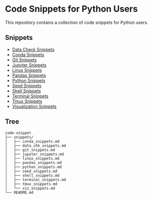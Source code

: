 # Code Snippets for Python Users

This repository contains a collection of code snippets for Python users.

## Snippets

- [Data Check Snippets](./snippets/data_chk_snippets.md)
- [Conda Snippets](./snippets/conda_snippets.md)
- [Git Snippets](./snippets/git_snippets.md)
- [Jupyter Snippets](./snippets/jupyter_snippets.md)
- [Linux Snippets](./snippets/linux_snippets.md)
- [Pandas Snippets](./snippets/pandas_snippets.md)
- [Python Snippets](./snippets/python_snippets.md)
- [Seed Snippets](./snippets/seed_snippets.md)
- [Shell Snippets](./snippets/shell_snippets.md)
- [Terminal Snippets](./snippets/terminal_snippets.md)
- [Tmux Snippets](./snippets/tmux_snippets.md)
- [Visualization Snippets](./snippets/viz_snippets.md)

## Tree
~~~
code-snippet
├── snippets/
│   ├── conda_snippets.md
│   ├── data_chk_snippets.md
│   ├── git_snippets.md
│   ├── jupyter_snippets.md
│   ├── linux_snippets.md
│   ├── pandas_snippets.md
│   ├── python_snippets.md
│   ├── seed_snippets.md
│   ├── shell_snippets.md
│   ├── terminal_snippets.md
│   ├── tmux_snippets.md
│   └── viz_snippets.md
└── README.md
~~~
